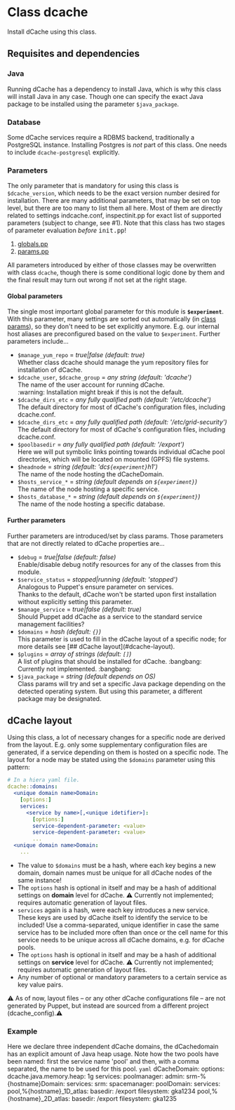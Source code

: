 # Class dcache
Install dCache using this class.

## Requisites and dependencies
### Java
Running dCache has a dependency to install Java, which is why this class will
install Java in any case. Though one can specify the exact Java package to
be installed using the parameter `$java_package`.
### Database
Some dCache services require a RDBMS backend, traditionally a PostgreSQL
instance. Installing Postgres is _not_ part of this class. One needs to
include `dcache-postgresql` explicitly.
### Parameters
The only parameter that is mandatory for using this class is
`$dcache_version`, which needs to be the exact version number desired
for installation. There are many additional parameters, that may be set
on top level, but there are too many to list them all here. Most of them
are directly related to settings indcache.conf, inspectinit.pp for exact list
of supported parameters (subject to change, see #1). Note that this class has
two stages of parameter evaluation _before_
<span style="font-family:monospace;">init.pp</span>!
1. [globals.pp](#global-parameters)
2. [params.pp](#further-parameters)

All parameters introduced by either of those classes may be overwritten
with class `dcache`, though there is some conditional logic done by them
and the final result may turn out wrong if not set at the right stage.


#### Global parameters
The single most important global parameter for this module is
**```$experiment```**. With this parameter, many settings are sorted out automatically
(in [class params](#further-parameters)), so they don't need to be set explicitly
anymore. E.g. our internal host aliases are preconfigured based on the value
to ```$experiment```. Further parameters include...
<ul>
  <li><code>$manage_yum_repo</code> = <i>true|false (default: true)</i><br />
    Whether class dcache should manage the yum repository files for
    installation of dCache.
  </li>

  <li><code>$dcache_user</code>, <code>$dcache_group</code> = <i>any string (default: 'dcache')</i><br />
    The name of the user account for running dCache.<br />
    :warning: Installation might break if this is not the default.
  </li>

  <li><code>$dcache_dirs_etc</code> = <i>any fully qualified path (default: '/etc/dcache')</i><br />
    The default directory for most of dCache's configuration files, including
    dcache.conf.
  </li>

  <li><code>$dcache_dirs_etc</code> = <i>any fully qualified path (default: '/etc/grid-security')</i><br />
    The default directory for most of dCache's configuration files, including
    dcache.conf.
  </li>

  <li><code>$poolbasedir</code> = <i>any fully qualified path (default: '/export')</i><br />
    Here we will put symbolic links pointing towards individual dCache pool
    directories, which will be located on mounted (GPFS) file systems.
  </li>

  <li><code>$headnode</code> = <i>string (default: 'dc<code>${experiment}</code>h1')</i><br />
    The name of the node hosting the dCacheDomain.
  </li>

  <li><code>$hosts_service_*</code> = <i>string (default depends on <code>${experiment}</code>)</i><br />
    The name of the node hosting a specific service.
  </li>

  <li><code>$hosts_database_*</code> = <i>string (default depends on <code>${experiment}</code>)</i><br />
    The name of the node hosting a specific database.
  </li>
</ul>

#### Further parameters
Further parameters are introduced/set by class params. Those parameters that
are not directly related to dCache properties are...
<ul>
  <li><code>$debug</code> = <i>true|false (default: false)</i><br />
    Enable/disable debug notify resources for any of the classes from
    this module.
  </li>

  <li><code>$service_status</code> = <i>stopped|running (default: 'stopped')</i><br />
    Analogous to Puppet's ensure parameter on services.<br />Thanks to the
    default, dCache won't be started upon first installation without explicitly
    setting this parameter.
  </li>

  <li><code>$manage_service</code> = <i>true|false (default: true)</i><br />
    Should Puppet add dCache as a service to the standard service management
    facilities?
  </li>

  <li><code>$domains</code> = <i>hash (default: <code>{}</code>)</i><br />
    This parameter is used to fill in the dCache layout of a specific node;
    for more details see [## dCache layout](#dcache-layout).
  </li>

  <li><code>$plugins</code> = <i>array of strings (default: <code>[]</code>)</i><br />
    A list of plugins that should be installed for dCache.
    :bangbang: Currently not implemented. :bangbang:
  </li>

  <li><code>$java_package</code> = <i>string (default depends on OS)</i><br />
    Class params will try and set a specific Java package depending on
    the detected operating system. But using this parameter, a different
    package may be designated.
  </li>
</ul>

## dCache layout
Using this class, a lot of necessary changes for a specific node are derived
from the layout. E.g. only some supplementary configuration files
are generated, if a service depending on them is hosted on a specific node.
The layout for a node may be stated using the `$domains` parameter using this
pattern:

```yaml
# In a hiera yaml file.
dcache::domains:
  <unique domain name>Domain:
    [options:]
    services:
      <service by name>[,<unique idetifier>]:
        [options:]
        service-dependent-parameter: <value>
        service-dependent-parameter: <value>
        ...
  <unique domain name>Domain:
    ...
```

* The value to `$domains` must be a hash, where each key begins a new domain,
domain names must be unique for all dCache nodes of the same instance!
* The `options` hash is optional in itself and may be a hash of additional
settings on **domain** level for dCache. :warning: Currently not implemented;
requires automatic generation of layout files.
* `services` again is a hash, were each key introduces a new service. These
keys are used by dCache itself to identify the service to be included! Use
a comma-separated, unique identifier in case the same service has to be
included more often than once or the cell name for this service needs to be
unique across all dCache domains, e.g. for dCache pools.
* The `options` hash is optional in itself and may be a hash of additional
settings on **service** level for dCache. :warning: Currently not implemented;
requires automatic generation of layout files.
* Any number of optional or mandatory parameters to a certain service as key
value pairs.

:warning: As of now, layout files &ndash; or any other dCache configurations
file &ndash; are not generated by Puppet, but instead are sourced from a
different project (dcache_config).:warning:

### Example
Here we declare three independent dCache domains, the dCachedomain has
an explicit amount of Java heap usage. Note how the two pools have been
named: first the service name 'pool' and then, with a comma separated,
the name to be used for this pool.
```yaml```
  dCacheDomain:
    options:
      dcache.java.memory.heap: 1g
    services:
      poolmanager:
      admin:
  srm-%{hostname}Domain:
    services:
      srm:
      spacemanager:
  poolDomain:
    services:
      pool,%{hostname}_1D_atlas:
        basedir: /export
        filesystem: gka1234
      pool,%{hostname}_2D_atlas:
        basedir: /export
        filesystem: gka1235
```